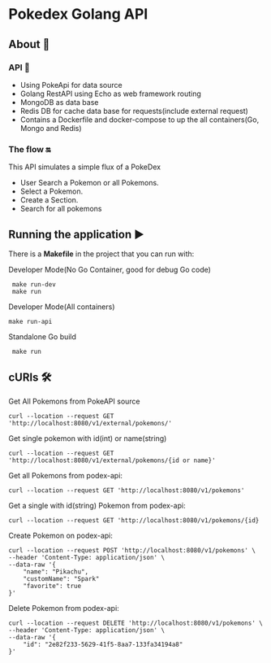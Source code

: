 # Pokedex Golang API

## About 📖
### API 🌟
- Using PokeApi for data source
- Golang RestAPI using Echo as web framework routing
- MongoDB as data base
- Redis DB for cache data base for requests(include external request)
- Contains a Dockerfile and docker-compose to up the all containers(Go, Mongo and Redis)

### The flow 🔛
This API simulates a simple flux of a PokeDex
- User Search a Pokemon or all Pokemons.
- Select a Pokemon.
- Create a Section.
- Search for all pokemons

## Running the application ▶
There is a **Makefile** in the project that you can run with:

Developer Mode(No Go Container, good for debug Go code)
```
 make run-dev
 make run
```
 Developer Mode(All containers)
 ```
 make run-api
 ```
  Standalone Go build
```
 make run
```

## cURls 🛠
Get All Pokemons from PokeAPI source
```
curl --location --request GET 'http://localhost:8080/v1/external/pokemons/'
```
Get single pokemon with id(int) or name(string)
```
curl --location --request GET 'http://localhost:8080/v1/external/pokemons/{id or name}'
```

Get all Pokemons from podex-api:
```
curl --location --request GET 'http://localhost:8080/v1/pokemons'
```
Get a single with id(string) Pokemon from podex-api:
```
curl --location --request GET 'http://localhost:8080/v1/pokemons/{id}
```
Create Pokemon on podex-api:
```
curl --location --request POST 'http://localhost:8080/v1/pokemons' \
--header 'Content-Type: application/json' \
--data-raw '{
    "name": "Pikachu",
    "customName": "Spark"
    "favorite": true
}'
```

Delete Pokemon from podex-api:
```
curl --location --request DELETE 'http://localhost:8080/v1/pokemons' \
--header 'Content-Type: application/json' \
--data-raw '{
    "id": "2e82f233-5629-41f5-8aa7-133fa34194a8"
}'
```
